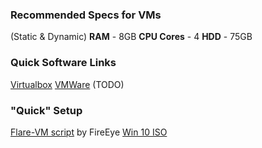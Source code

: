 
### Recommended Specs for VMs
(Static & Dynamic)
**RAM** - 8GB
**CPU Cores** - 4
**HDD** - 75GB

### Quick Software Links
[Virtualbox]()
[VMWare]()
(TODO)

### "Quick" Setup
[Flare-VM script](https://github.com/mandiant/flare-vm) by FireEye
[Win 10 ISO](https://www.microsoft.com/en-us/software-download/windows10ISO)

